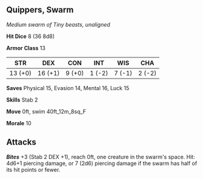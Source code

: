 ## Quippers, Swarm

*Medium swarm of Tiny beasts, unaligned*

**Hit Dice** 8 (36 8d8)

**Armor Class** 13

| STR     | DEX     | CON     | INT     | WIS     | CHA     |
|---------|---------|---------|---------|---------|---------|
| 13 (+0) | 16 (+1) |  9 (+0) |  1 (-2) |  7 (-1) |  2 (-2) |

**Saves** Physical 15, Evasion 14, Mental 16, Luck 15

**Skills** Stab 2

**Move** 0ft, swim 40ft\_12m\_8sq\_F

**Morale** 10

## Attacks

***Bites*** +3 (Stab 2 DEX +1), reach 0ft, one creature in the swarm's space. Hit: 4d6+1 piercing damage, or 7 (2d6) piercing damage if the swarm has half of its hit points or fewer.

